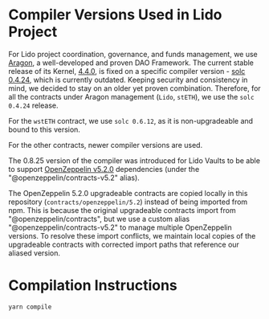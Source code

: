 # Compiler Versions Used in Lido Project

For Lido project coordination, governance, and funds management, we use [Aragon](https://aragon.org/dao), a
well-developed and proven DAO Framework. The current stable release of its
Kernel, [4.4.0](https://github.com/aragon/aragonOS/tree/v4.4.0), is fixed on a specific compiler
version - [solc 0.4.24](https://solidity.readthedocs.io/en/v0.4.24/), which is currently outdated. Keeping security and
consistency in mind, we decided to stay on an older yet proven combination. Therefore, for all the contracts under
Aragon management (`Lido`, `stETH`), we use the `solc 0.4.24` release.

For the `wstETH` contract, we use `solc 0.6.12`, as it is non-upgradeable and bound to this version.

For the other contracts, newer compiler versions are used.

The 0.8.25 version of the compiler was introduced for Lido Vaults to be able to support [OpenZeppelin v5.2.0](https://github.com/OpenZeppelin/openzeppelin-contracts/tree/v5.2.0) dependencies (under the "@openzeppelin/contracts-v5.2" alias).

The OpenZeppelin 5.2.0 upgradeable contracts are copied locally in this repository (`contracts/openzeppelin/5.2`) instead of being imported from npm. This is because the original upgradeable contracts import from "@openzeppelin/contracts", but we use a custom alias "@openzeppelin/contracts-v5.2" to manage multiple OpenZeppelin versions. To resolve these import conflicts, we maintain local copies of the upgradeable contracts with corrected import paths that reference our aliased version.


# Compilation Instructions

```bash
yarn compile
```
